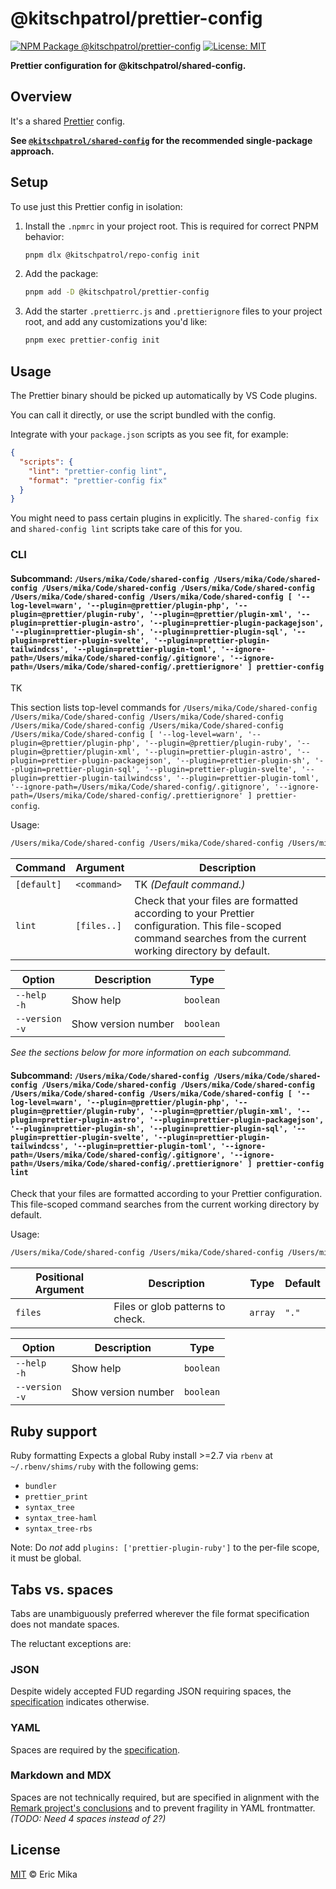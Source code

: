 <!--+ Warning: Content inside HTML comment blocks was generated by mdat and may be overwritten. +-->

<!-- title -->

# @kitschpatrol/prettier-config

<!-- /title -->

<!-- badges -->

[![NPM Package @kitschpatrol/prettier-config](https://img.shields.io/npm/v/@kitschpatrol/prettier-config.svg)](https://npmjs.com/package/@kitschpatrol/prettier-config)
[![License: MIT](https://img.shields.io/badge/License-MIT-yellow.svg)](https://opensource.org/licenses/MIT)

<!-- /badges -->

<!-- description -->

**Prettier configuration for @kitschpatrol/shared-config.**

<!-- /description -->

## Overview

It's a shared [Prettier](https://prettier.io) config.

**See [`@kitschpatrol/shared-config`](https://www.npmjs.com/package/@kitschpatrol/shared-config) for the recommended single-package approach.**

## Setup

To use just this Prettier config in isolation:

1. Install the `.npmrc` in your project root. This is required for correct PNPM behavior:

   ```sh
   pnpm dlx @kitschpatrol/repo-config init
   ```

2. Add the package:

   ```sh
   pnpm add -D @kitschpatrol/prettier-config
   ```

3. Add the starter `.prettierrc.js` and `.prettierignore` files to your project root, and add any customizations you'd like:

   ```sh
   pnpm exec prettier-config init
   ```

## Usage

The Prettier binary should be picked up automatically by VS Code plugins.

You can call it directly, or use the script bundled with the config.

Integrate with your `package.json` scripts as you see fit, for example:

```json
{
  "scripts": {
    "lint": "prettier-config lint",
    "format": "prettier-config fix"
  }
}
```

You might need to pass certain plugins in explicitly. The `shared-config fix` and `shared-config lint` scripts take care of this for you.

### CLI

<!-- cli-help -->

#### Subcommand: `/Users/mika/Code/shared-config /Users/mika/Code/shared-config /Users/mika/Code/shared-config /Users/mika/Code/shared-config /Users/mika/Code/shared-config /Users/mika/Code/shared-config [ '--log-level=warn', '--plugin=@prettier/plugin-php', '--plugin=@prettier/plugin-ruby', '--plugin=@prettier/plugin-xml', '--plugin=prettier-plugin-astro', '--plugin=prettier-plugin-packagejson', '--plugin=prettier-plugin-sh', '--plugin=prettier-plugin-sql', '--plugin=prettier-plugin-svelte', '--plugin=prettier-plugin-tailwindcss', '--plugin=prettier-plugin-toml', '--ignore-path=/Users/mika/Code/shared-config/.gitignore', '--ignore-path=/Users/mika/Code/shared-config/.prettierignore' ] prettier-config`

TK

This section lists top-level commands for `/Users/mika/Code/shared-config /Users/mika/Code/shared-config /Users/mika/Code/shared-config /Users/mika/Code/shared-config /Users/mika/Code/shared-config /Users/mika/Code/shared-config [ '--log-level=warn', '--plugin=@prettier/plugin-php', '--plugin=@prettier/plugin-ruby', '--plugin=@prettier/plugin-xml', '--plugin=prettier-plugin-astro', '--plugin=prettier-plugin-packagejson', '--plugin=prettier-plugin-sh', '--plugin=prettier-plugin-sql', '--plugin=prettier-plugin-svelte', '--plugin=prettier-plugin-tailwindcss', '--plugin=prettier-plugin-toml', '--ignore-path=/Users/mika/Code/shared-config/.gitignore', '--ignore-path=/Users/mika/Code/shared-config/.prettierignore' ] prettier-config`.

Usage:

```txt
/Users/mika/Code/shared-config /Users/mika/Code/shared-config /Users/mika/Code/shared-config /Users/mika/Code/shared-config /Users/mika/Code/shared-config /Users/mika/Code/shared-config [ '--log-level=warn', '--plugin=@prettier/plugin-php', '--plugin=@prettier/plugin-ruby', '--plugin=@prettier/plugin-xml', '--plugin=prettier-plugin-astro', '--plugin=prettier-plugin-packagejson', '--plugin=prettier-plugin-sh', '--plugin=prettier-plugin-sql', '--plugin=prettier-plugin-svelte', '--plugin=prettier-plugin-tailwindcss', '--plugin=prettier-plugin-toml', '--ignore-path=/Users/mika/Code/shared-config/.gitignore', '--ignore-path=/Users/mika/Code/shared-config/.prettierignore' ] prettier-config <command>
```

| Command     | Argument    | Description                                                                                                                                                    |
| ----------- | ----------- | -------------------------------------------------------------------------------------------------------------------------------------------------------------- |
| `[default]` | `<command>` | TK _(Default command.)_                                                                                                                                        |
| `lint`      | `[files..]` | Check that your files are formatted according to your Prettier configuration. This file-scoped command searches from the current working directory by default. |

| Option              | Description         | Type      |
| ------------------- | ------------------- | --------- |
| `--help`<br>`-h`    | Show help           | `boolean` |
| `--version`<br>`-v` | Show version number | `boolean` |

_See the sections below for more information on each subcommand._

#### Subcommand: `/Users/mika/Code/shared-config /Users/mika/Code/shared-config /Users/mika/Code/shared-config /Users/mika/Code/shared-config /Users/mika/Code/shared-config /Users/mika/Code/shared-config [ '--log-level=warn', '--plugin=@prettier/plugin-php', '--plugin=@prettier/plugin-ruby', '--plugin=@prettier/plugin-xml', '--plugin=prettier-plugin-astro', '--plugin=prettier-plugin-packagejson', '--plugin=prettier-plugin-sh', '--plugin=prettier-plugin-sql', '--plugin=prettier-plugin-svelte', '--plugin=prettier-plugin-tailwindcss', '--plugin=prettier-plugin-toml', '--ignore-path=/Users/mika/Code/shared-config/.gitignore', '--ignore-path=/Users/mika/Code/shared-config/.prettierignore' ] prettier-config lint`

Check that your files are formatted according to your Prettier configuration. This file-scoped command searches from the current working directory by default.

Usage:

```txt
/Users/mika/Code/shared-config /Users/mika/Code/shared-config /Users/mika/Code/shared-config /Users/mika/Code/shared-config /Users/mika/Code/shared-config /Users/mika/Code/shared-config [ '--log-level=warn', '--plugin=@prettier/plugin-php', '--plugin=@prettier/plugin-ruby', '--plugin=@prettier/plugin-xml', '--plugin=prettier-plugin-astro', '--plugin=prettier-plugin-packagejson', '--plugin=prettier-plugin-sh', '--plugin=prettier-plugin-sql', '--plugin=prettier-plugin-svelte', '--plugin=prettier-plugin-tailwindcss', '--plugin=prettier-plugin-toml', '--ignore-path=/Users/mika/Code/shared-config/.gitignore', '--ignore-path=/Users/mika/Code/shared-config/.prettierignore' ] prettier-config lint [files..]
```

| Positional Argument | Description                      | Type    | Default |
| ------------------- | -------------------------------- | ------- | ------- |
| `files`             | Files or glob patterns to check. | `array` | `"."`   |

| Option              | Description         | Type      |
| ------------------- | ------------------- | --------- |
| `--help`<br>`-h`    | Show help           | `boolean` |
| `--version`<br>`-v` | Show version number | `boolean` |

<!-- /cli-help -->

## Ruby support

Ruby formatting Expects a global Ruby install >=2.7 via `rbenv` at `~/.rbenv/shims/ruby` with the following gems:

- `bundler`
- `prettier_print`
- `syntax_tree`
- `syntax_tree-haml`
- `syntax_tree-rbs`

Note: Do _not_ add `plugins: ['prettier-plugin-ruby']` to the per-file scope, it must be global.

## Tabs vs. spaces

Tabs are unambiguously preferred wherever the file format specification does not mandate spaces.

The reluctant exceptions are:

### JSON

Despite widely accepted FUD regarding JSON requiring spaces, the [specification](https://www.json.org/json-en.html) indicates otherwise.

### YAML

Spaces are required by the [specification](https://yaml.org/spec/1.2.2/#61-indentation-spaces).

### Markdown and MDX

Spaces are not technically required, but are specified in alignment with the [Remark project's conclusions](https://github.com/remarkjs/remark-lint/tree/main/packages/remark-lint-no-tabs#recommendation) and to prevent fragility in YAML frontmatter. _(TODO: Need 4 spaces instead of 2?)_

<!-- license -->

## License

[MIT](license.txt) © Eric Mika

<!-- /license -->
